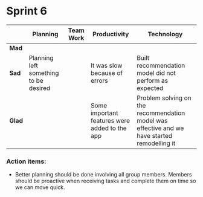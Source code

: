 # Sprint 6

|          | **Planning**                          | **Team Work** | **Productivity**                              | **Technology**                                                                               |
| -------- | ------------------------------------- | ------------- | --------------------------------------------- | -------------------------------------------------------------------------------------------- |
| **Mad**  |                                       |               |                                               |                                                                                              |
| **Sad**  | Planning left something to be desired |               | It was slow because of errors                 | Built recommendation model did not perform as expected                                       |
| **Glad** |                                       |               | Some important features were added to the app | Problem solving on the recommendation model was effective and we have started remodelling it |

### Action items:

- Better planning should be done involving all group members. Members should be proactive when receiving tasks and complete them on time so we can move quick.
